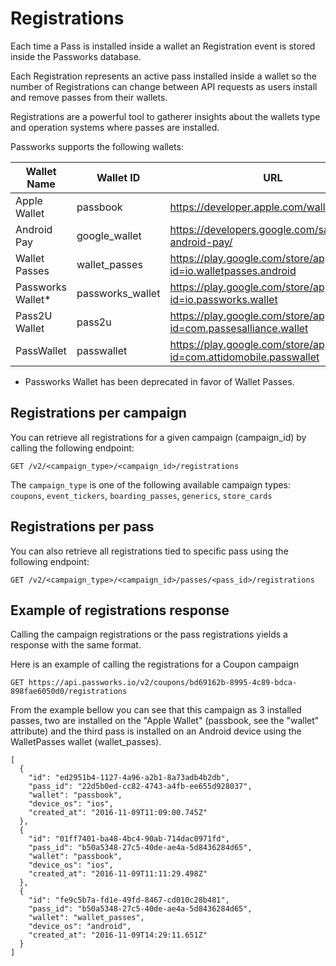 # Registrations

Each time a Pass is installed inside a wallet an Registration event is stored inside the Passworks database.

Each Registration represents an active pass installed inside a wallet so the number of Registrations can change between API requests as users install and remove passes from their wallets.

Registrations are a powerful tool to gatherer insights about the wallets type and operation systems where passes are installed.

Passworks supports the following wallets:

| Wallet Name   | Wallet ID          | URL |
|---------------|------------------|-----------------------------|
| Apple Wallet  | passbook | https://developer.apple.com/wallet/ |
| Android Pay  | google_wallet | https://developers.google.com/save-to-android-pay/ |
| Wallet Passes  | wallet_passes | https://play.google.com/store/apps/details?id=io.walletpasses.android |
| Passworks Wallet*  | passworks_wallet | https://play.google.com/store/apps/details?id=io.passworks.wallet |
| Pass2U Wallet | pass2u | https://play.google.com/store/apps/details?id=com.passesalliance.wallet |
| PassWallet  | passwallet | https://play.google.com/store/apps/details?id=com.attidomobile.passwallet |

* Passworks Wallet has been deprecated in favor of Wallet Passes.


## Registrations per campaign

You can retrieve all registrations for a given campaign (campaign_id) by calling the following endpoint:

```
GET /v2/<campaign_type>/<campaign_id>/registrations
```

The `campaign_type` is one of the following available campaign types: `coupons`,  `event_tickers`, `boarding_passes`, `generics`, `store_cards`


## Registrations per pass

You can also retrieve all registrations tied to specific pass using the following endpoint:


```
GET /v2/<campaign_type>/<campaign_id>/passes/<pass_id>/registrations
```

## Example of registrations response

Calling the campaign registrations or the pass registrations yields a response with the same format.

Here is an example of calling the registrations for a Coupon campaign

```
GET https://api.passworks.io/v2/coupons/bd69162b-8995-4c89-bdca-898fae6050d0/registrations
```

From the example bellow you can see that this campaign as 3 installed passes, two are installed on the "Apple Wallet" (passbook, see the "wallet" attribute) and the third pass is installed on an Android device using the WalletPasses wallet (wallet_passes).

```
[
  {
    "id": "ed2951b4-1127-4a96-a2b1-8a73adb4b2db",
    "pass_id": "22d5b0ed-cc82-4743-a4fb-ee655d928037",
    "wallet": "passbook",
    "device_os": "ios",
    "created_at": "2016-11-09T11:09:00.745Z"
  },
  {
    "id": "01ff7401-ba48-4bc4-90ab-714dac0971fd",
    "pass_id": "b50a5348-27c5-40de-ae4a-5d8436284d65",
    "wallet": "passbook",
    "device_os": "ios",
    "created_at": "2016-11-09T11:11:29.498Z"
  },
  {
    "id": "fe9c5b7a-fd1e-49fd-8467-cd010c28b481",
    "pass_id": "b50a5348-27c5-40de-ae4a-5d8436284d65",
    "wallet": "wallet_passes",
    "device_os": "android",
    "created_at": "2016-11-09T14:29:11.651Z"
  }
]
````
